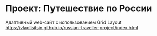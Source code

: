 # Проект: Путешествие по России

Адаптивный web-сайт с использованием Grid Layout  
https://vladlisitsin.github.io/russian-traveller-project/index.html
